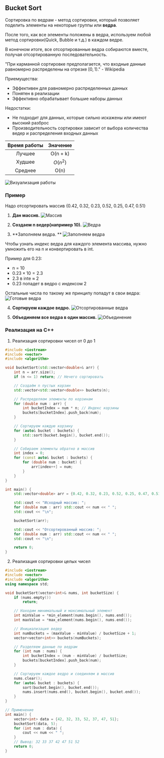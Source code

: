 ## Bucket Sort

Сортировка по ведрам - метод сортировки, который позволяет поделить элементы на некоторые группы или **ведра**.

После того, как все элементы положены в ведра, используем любой метод сортировки(Quick, Bubble и т.д.) в каждом ведре.

В конечном итоге, все отсортированные ведра собираются вместе, получая отсортированную последовательность.

"При карманной сортировке предполагается, что входные данные равномерно распределены на отрезке $[0, 1)$." - Wikipedia

Приемущества:

- Эффективен для равномерно распределенных данных
- Понятен в реализации
- Эффективно обрабатывает большие наборы данных

Недостатки:

- Не подходит для данных, которые сильно искажены или имеют высокий разброс
- Производительность сортировки зависит от выбора количества ведер и распределения входных данных

| **Время работы** | **Значение** |
| :--------------: | :----------: |
|      Лучшее      |   O(n + k)   |
|      Худшее      |   $O(n^2)$   |
|     Среднее      |     O(n)     |

![Визуализация работы](https://www.programiz.com/sites/tutorial2program/files/Bucket_2.png)

### Пример

Надо отсортировать массив {0.42, 0.32, 0.23, 0.52, 0.25, 0.47, 0.51}

1. **Дан массив.**
   ![Массив](https://www.programiz.com/sites/tutorial2program/files/Bucket-sort-0.1_0.png)

2. **Создаем n ведер(например 10).**
   ![Ведра](https://www.programiz.com/sites/tutorial2program/files/Bucket-sort-0_0.png)

3. **Заполняем ведра. **
   ![Заполняем ведра](https://www.programiz.com/sites/tutorial2program/files/Bucket-sort-0.2_0.png)

Чтобы узнать индекс ведра для каждого элемента массива, нужно умножить его на n и конвертировать в int.

Пример для 0.23:

- n = 10
- $0.23 \times 10 = 2.3$
- 2.3 в inte $\approx$ 2
- 0.23 попадет в ведро с индексом 2

Остальные числа по такому же принципу попадут в свои ведра:
![Готовые ведра](https://www.programiz.com/sites/tutorial2program/files/Bucket-sort-0.3_0.png)

4. **Сортируем каждое ведро.**
   ![Отсортированные ведра](https://www.programiz.com/sites/tutorial2program/files/Bucket-sort-0.4_0.png)

5. **Объединяем все ведра в один массив.**
   ![Объединение](https://www.programiz.com/sites/tutorial2program/files/Bucket-sort-0.5_0.png)

### Реализация на С++

1. Реализация сортировки чисел от 0 до 1

```C++
#include <iostream>
#include <vector>
#include <algorithm>

void bucketSort(std::vector<double>& arr) {
    int n = arr.size();
    if (n <= 1) return; // Нечего сортировать

    // Создаём n пустых корзин
    std::vector<std::vector<double>> buckets(n);

    // Распределяем элементы по корзинам
    for (double num : arr) {
        int bucketIndex = num * n; // Индекс корзины
        buckets[bucketIndex].push_back(num);
    }

    // Сортируем каждую корзину
    for (auto& bucket : buckets) {
        std::sort(bucket.begin(), bucket.end());
    }

    // Собираем элементы обратно в массив
    int index = 0;
    for (const auto& bucket : buckets) {
        for (double num : bucket) {
            arr[index++] = num;
        }
    }
}

int main() {
    std::vector<double> arr = {0.42, 0.32, 0.23, 0.52, 0.25, 0.47, 0.51};

    std::cout << "Исходный массив: ";
    for (double num : arr) std::cout << num << " ";
    std::cout << "\n";

    bucketSort(arr);

    std::cout << "Отсортированный массив: ";
    for (double num : arr) std::cout << num << " ";
    std::cout << "\n";

    return 0;
}

```

2. Реализация сортировки целых чисел

```C++
#include <iostream>
#include <vector>
#include <algorithm>
using namespace std;

void bucketSort(vector<int>& nums, int bucketSize) {
    if (nums.empty())
        return;

    // Находим минимальный и максимальный элемент
    int minValue = *min_element(nums.begin(), nums.end());
    int maxValue = *max_element(nums.begin(), nums.end());

    // Инициализация ведер
    int numBuckets = (maxValue - minValue) / bucketSize + 1;
    vector<vector<int>> buckets(numBuckets);

    // Разделяем данные по ведрам
    for (int num : nums) {
        int bucketIndex = (num - minValue) / bucketSize;
        buckets[bucketIndex].push_back(num);
    }

    // Сортируем каждое ведро и соединяем в массив
    nums.clear();
    for (auto& bucket : buckets) {
        sort(bucket.begin(), bucket.end());
        nums.insert(nums.end(), bucket.begin(), bucket.end());
    }
}

// Применение
int main() {
    vector<int> data = {42, 32, 33, 52, 37, 47, 51};
    bucketSort(data, 5);
    for (int num : data) {
        cout << num << " ";
    }
    // Вывод: 32 33 37 42 47 51 52
    return 0;
}
```

